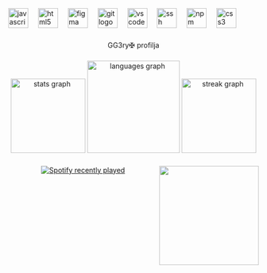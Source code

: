 <div align="left">
  <img src="https://cdn.jsdelivr.net/gh/devicons/devicon/icons/javascript/javascript-original.svg" height="40" alt="javascript logo"  />
  <img width="12" />
  <img src="https://cdn.jsdelivr.net/gh/devicons/devicon/icons/html5/html5-original.svg" height="40" alt="html5 logo"  />
  <img width="12" />
  <img src="https://cdn.jsdelivr.net/gh/devicons/devicon/icons/figma/figma-original.svg" height="40" alt="figma logo"  />
  <img width="12" />
  <img src="https://cdn.jsdelivr.net/gh/devicons/devicon/icons/git/git-original.svg" height="40" alt="git logo"  />
  <img width="12" />
  <img src="https://cdn.jsdelivr.net/gh/devicons/devicon/icons/vscode/vscode-original.svg" height="40" alt="vscode logo"  />
  <img width="12" />
  <img src="https://cdn.jsdelivr.net/gh/devicons/devicon/icons/ssh/ssh-original.svg" height="40" alt="ssh logo"  />
  <img width="12" />
  <img src="https://cdn.jsdelivr.net/gh/devicons/devicon/icons/npm/npm-original-wordmark.svg" height="40" alt="npm logo"  />
  <img width="12" />
  <img src="https://cdn.jsdelivr.net/gh/devicons/devicon/icons/css3/css3-original.svg" height="40" alt="css3 logo"  />
</div>

###

<p align="center">GG3ry✠ profilja</p>

###

<div align="center">
  <img src="https://github-readme-stats.vercel.app/api?username=gg3ry&hide_title=false&hide_rank=false&show_icons=true&include_all_commits=true&count_private=true&disable_animations=false&theme=dracula&locale=en&hide_border=false&order=1" height="150" alt="stats graph"  />
  <img src="https://github-readme-stats.vercel.app/api/top-langs?username=gg3ry&locale=en&hide_title=false&layout=compact&card_width=320&langs_count=12&theme=dracula&hide_border=false&order=2" height="186" alt="languages graph"  />
  <img src="https://streak-stats.demolab.com?user=gg3ry&locale=en&mode=daily&theme=dracula&hide_border=false&border_radius=5&date_format=n/j%5B/Y%5D&order=3" height="150" alt="streak graph"  />
</div>

###

<img align="right" height="200" src="https://media.tenor.com/Z_Ah8rkdZ4YAAAAC/walking-code.gif"  />

###

<div align="center">
  <a href="https://open.spotify.com/user/31v5jg63knvvndihvwbqq6zxgjx4">
    <img src="https://spotify-recently-played-readme.vercel.app/api?user=31v5jg63knvvndihvwbqq6zxgjx4&count=5" alt="Spotify recently played"  />
  </a>
</div>

###
